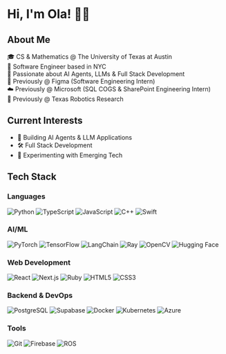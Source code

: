 # Hi, I'm Ola! 👋🏾 

## About Me
🎓 CS & Mathematics @ The University of Texas at Austin  
🌆 Software Engineer based in NYC  
🤖 Passionate about AI Agents, LLMs & Full Stack Development  
🎨 Previously @ Figma (Software Engineering Intern)  
☁️ Previously @ Microsoft (SQL COGS & SharePoint Engineering Intern)  
🤖 Previously @ Texas Robotics Research

## Current Interests
- 🤖 Building AI Agents & LLM Applications
- 🛠️ Full Stack Development
- 🧪 Experimenting with Emerging Tech

## Tech Stack
### Languages
![Python](https://img.shields.io/badge/Python-%233776AB.svg?style=flat&logo=python&logoColor=white)
![TypeScript](https://img.shields.io/badge/TypeScript-%23007ACC.svg?style=flat&logo=typescript&logoColor=white)
![JavaScript](https://img.shields.io/badge/JavaScript-%23F7DF1E.svg?style=flat&logo=javascript&logoColor=black)
![C++](https://img.shields.io/badge/C++-%2300599C.svg?style=flat&logo=c%2B%2B&logoColor=white)
![Swift](https://img.shields.io/badge/Swift-%23FA7343.svg?style=flat&logo=swift&logoColor=white)

### AI/ML
![PyTorch](https://img.shields.io/badge/PyTorch-%23EE4C2C.svg?style=flat&logo=PyTorch&logoColor=white)
![TensorFlow](https://img.shields.io/badge/TensorFlow-%23FF6F00.svg?style=flat&logo=TensorFlow&logoColor=white)
![LangChain](https://img.shields.io/badge/LangChain-%234B0082.svg?style=flat)
![Ray](https://img.shields.io/badge/Ray-%23028CF0.svg?style=flat)
![OpenCV](https://img.shields.io/badge/OpenCV-%23white.svg?style=flat&logo=opencv&logoColor=white)
![Hugging Face](https://img.shields.io/badge/Hugging%20Face-%23FFD700.svg?style=flat)

### Web Development
![React](https://img.shields.io/badge/React-%2320232a.svg?style=flat&logo=react&logoColor=%2361DAFB)
![Next.js](https://img.shields.io/badge/Next.js-%23000000.svg?style=flat&logo=next.js&logoColor=white)
![Ruby](https://img.shields.io/badge/Ruby-%23CC342D.svg?style=flat&logo=ruby&logoColor=white)
![HTML5](https://img.shields.io/badge/HTML5-%23E34F26.svg?style=flat&logo=html5&logoColor=white)
![CSS3](https://img.shields.io/badge/CSS3-%231572B6.svg?style=flat&logo=css3&logoColor=white)

### Backend & DevOps
![PostgreSQL](https://img.shields.io/badge/PostgreSQL-%23316192.svg?style=flat&logo=postgresql&logoColor=white)
![Supabase](https://img.shields.io/badge/Supabase-%233ECF8E.svg?style=flat&logo=supabase&logoColor=white)
![Docker](https://img.shields.io/badge/Docker-%232496ED.svg?style=flat&logo=docker&logoColor=white)
![Kubernetes](https://img.shields.io/badge/Kubernetes-%23326CE5.svg?style=flat&logo=kubernetes&logoColor=white)
![Azure](https://img.shields.io/badge/Azure-%230072C6.svg?style=flat&logo=azure-devops&logoColor=white)

### Tools
![Git](https://img.shields.io/badge/Git-%23F05033.svg?style=flat&logo=git&logoColor=white)
![Firebase](https://img.shields.io/badge/Firebase-%23FFCA28.svg?style=flat&logo=firebase&logoColor=black)
![ROS](https://img.shields.io/badge/ROS-%23232F3E.svg?style=flat)
